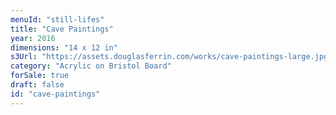```yaml
---
menuId: "still-lifes"
title: "Cave Paintings"
year: 2016
dimensions: "14 x 12 in"
s3Url: "https://assets.douglasferrin.com/works/cave-paintings-large.jpg"
category: "Acrylic on Bristol Board"
forSale: true
draft: false
id: "cave-paintings"
---
```

